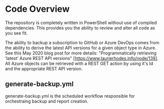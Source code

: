 # Code Overview

The repository is completely written in PowerShell without use of compiled dependencies.  This provides you the ability to review and alter all code as you see fit.

The ability to backup a subscription to GitHub or Azure DevOps comes from the ability to derive the latest API versions for a given object type in Azure.  See this May 2020 blog post for more details: "Programmatically retrieving ‘latest’ Azure REST API versions" [https://www.laurierhodes.info/node/139].  All Azure objects can be retrieved with a REST GET action by using it's Id and the appropriate REST API version.

## generate-backup.yml

generate-backup.yml is the scheduled workflow responsible for orchestraing backup and report creation. 


